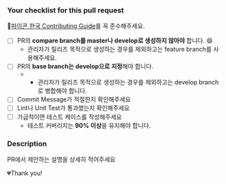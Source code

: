 ### Your checklist for this pull request

🚨[파이콘 한국 Contributing Guide](./CONTRIBUTING.md)를 꼭 준수해주세요.

- [ ] PR의 **compare branch를 master나 develop로 생성하지 않아야** 합니다. :smile:
  - 관리자가 릴리즈 목적으로 생성하는 경우를 제외하고는 feature branch를 사용해주세요.
- [ ] PR의 **base branch는 develop으로 지정**해야 합니다.
  - - 관리자가 릴리즈 목적으로 생성하는 경우를 제외하고는 develop branch로 병합해야 합니다.
- [ ] Commit Message가 적절한지 확인해주세요
- [ ] Lint나 Unit Test가 통과했는지 확인해주세요
- [ ] 가급적이면 테스트 케이스를 작성해주세요
  - 테스트 커버리지는 **90% 이상**을 유지해야 합니다.

### Description

PR에서 제안하는 설명을 상세히 적어주세요

💔Thank you!
